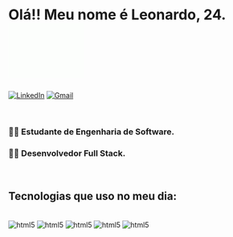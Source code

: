 # Olá!! Meu nome é Leonardo, 24.<img src="https://github.com/leozinn19/leozinn19/blob/assets/hi.gif" width="150">

[![LinkedIn](https://img.shields.io/badge/LinkedIn-0077B5?style=for-the-badge&logo=linkedin&logoColor=white)](https://www.linkedin.com/in/leonardo-oliveira-810a4a1ab/)
[![Gmail](https://img.shields.io/badge/Gmail-D14836?style=for-the-badge&logo=gmail&logoColor=white&link=mailto:leonardo.s.o.gc@gmail.com)](mailto:leonardo.s.o.gc@gmail.com)

<br/>

### 🧑‍🎓 Estudante de Engenharia de Software.

### 👨‍💻 Desenvolvedor Full Stack.

<br/>

## Tecnologias que uso no meu dia:

<div style='display: inline_block'><br/>
    <img align='center' alt="html5" src="https://img.shields.io/badge/JavaScript-F7DF1E?style=for-the-badge&logo=javascript&logoColor=black"/ >
    <img align='center' alt="html5" src="https://img.shields.io/badge/Node.js-43853D?style=for-the-badge&logo=node.js&logoColor=white"/ >
    <img align='center' alt="html5" src="https://img.shields.io/badge/Angular-DD0031?style=for-the-badge&logo=angular&logoColor=white"/ >
    <img align='center' alt="html5" src="https://img.shields.io/badge/MySQL-00000F?style=for-the-badge&logo=mysql&logoColor=white/" >
    <img align='center' alt="html5" src="https://img.shields.io/badge/TypeScript-007ACC?style=for-the-badge&logo=typescript&logoColor=white" >
</div>
